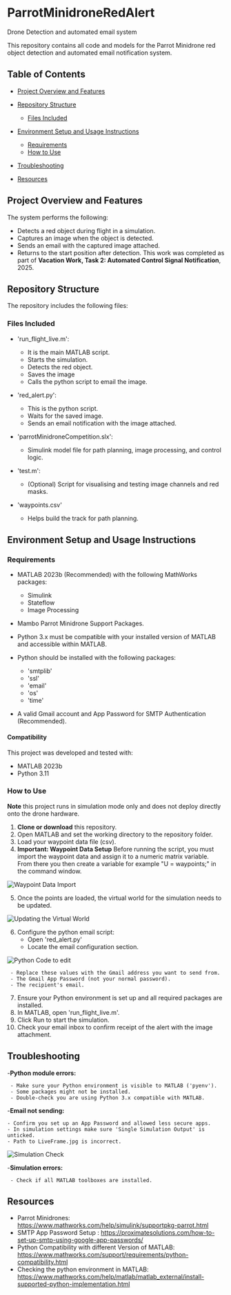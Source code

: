 # ParrotMinidroneRedAlert
Drone Detection and automated email system

This repository contains all code and models for the Parrot Minidrone red object detection and automated email notification system. 
## Table of Contents

 * [Project Overview and Features](#project-overview-and-features)

 * [Repository Structure](#repository-structure)
    * [Files Included](#files-included)
 
  * [Environment Setup and Usage Instructions](#environment-setup-and-usage-instructions)
    
    * [Requirements](#requirements)
    * [How to Use](#how-to-use)

 * [Troubleshooting](#troubleshooting)

 * [Resources](#resources)
  
 
## Project Overview and Features
The system performs the following:
* Detects a red object during flight in a simulation.
* Captures an image when the object is detected.
* Sends an email with the captured image attached.
* Returns to the start position after detection.
This work was completed as part of **Vacation Work, Task 2: Automated Control Signal Notification**, 2025. 

## Repository Structure
The repository includes the following files: 

### Files Included
- 'run_flight_live.m':
  * It is the main MATLAB script.
  * Starts the simulation.
  * Detects the red object.
  * Saves the image
  * Calls the python script to email the image.
    
- 'red_alert.py':
  * This is the python script.
  * Waits for the saved image.
  * Sends an email notification with the image attached.

- 'parrotMinidroneCompetition.slx':
  * Simulink model file for path planning, image processing, and control logic.

- 'test.m':
   * (Optional) Script for visualising and testing image channels and red masks.
      
- 'waypoints.csv'
   * Helps build the track for path planning.
     
## Environment Setup and Usage Instructions

### Requirements 
- MATLAB 2023b (Recommended) with the following MathWorks packages:
   - Simulink
   - Stateflow
   - Image Processing
- Mambo Parrot Minidrone Support Packages.
- Python 3.x must be compatible with your installed version of MATLAB and accessible within MATLAB. 
- Python should be installed with the following packages:
  * 'smtplib'
  * 'ssl'
  * 'email'
  * 'os'
  * 'time'

 - A valid Gmail  account and App Password for SMTP Authentication (Recommended).

#### Compatibility 
This project was developed and tested with:
* MATLAB 2023b
* Python 3.11

### How to Use
**Note** this project runs in simulation mode only and does not deploy directly onto the drone hardware. 
1. **Clone or download** this repository.
2. Open MATLAB and set the working directory to the repository folder.
3. Load your waypoint data file (csv).
4. **Important: Waypoint Data Setup** Before running the script, you must import the waypoint data and assign it to a numeric matrix variable. From there you then create a variable for example "U = waypoints;" in the command window.

![Waypoint Data Import](https://github.com/aatikah21/ParrotMinidroneRedAlert/blob/main/images/Screenshot%202025-07-04%20094123.png)

5. Once the points are loaded, the virtual world for the simulation needs to be updated. 

![Updating the Virtual World](https://github.com/aatikah21/ParrotMinidroneRedAlert/blob/main/images/Screenshot%202025-07-04%20102842.png)

6. Configure the python email script:
   * Open 'red_alert.py'
   * Locate the email configuration section.
 
 ![Python Code to edit](https://github.com/aatikah21/ParrotMinidroneRedAlert/blob/main/images/Screenshot%202025-07-04%20102046.png)
 
     - Replace these values with the Gmail address you want to send from.
     - The Gmail App Password (not your normal password).
     - The recipient's email.
7. Ensure your Python environment is set up and all required packages are installed. 
8. In MATLAB, open 'run_flight_live.m'.
9. Click Run to start the simulation.
10. Check your email inbox to confirm receipt of the alert with the image attachment.

## Troubleshooting
-**Python module errors:** 

     - Make sure your Python environment is visible to MATLAB ('pyenv').
     - Some packages might not be installed. 
     - Double-check you are using Python 3.x compatible with MATLAB. 

-**Email not sending:** 

    - Confirm you set up an App Password and allowed less secure apps.
    - In simulation settings make sure 'Single Simulation Output' is unticked.
    - Path to LiveFrame.jpg is incorrect. 

 ![Simulation Check](https://github.com/aatikah21/ParrotMinidroneRedAlert/blob/main/images/Screenshot%202025-07-04%20104509.png)
    
 -**Simulation errors:** 
 
     - Check if all MATLAB toolboxes are installed. 
 
## Resources
  * Parrot Minidrones: https://www.mathworks.com/help/simulink/supportpkg-parrot.html
  * SMTP App Password Setup : https://proximatesolutions.com/how-to-set-up-smtp-using-google-app-passwords/
  * Python Compatibility with different Version of MATLAB: https://www.mathworks.com/support/requirements/python-compatibility.html
  * Checking the python environment in MATLAB: https://www.mathworks.com/help/matlab/matlab_external/install-supported-python-implementation.html

